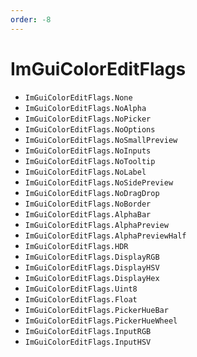 ```yaml
---
order: -8
---
```


# ImGuiColorEditFlags

* `ImGuiColorEditFlags.None`
* `ImGuiColorEditFlags.NoAlpha`
* `ImGuiColorEditFlags.NoPicker`
* `ImGuiColorEditFlags.NoOptions`
* `ImGuiColorEditFlags.NoSmallPreview`
* `ImGuiColorEditFlags.NoInputs`
* `ImGuiColorEditFlags.NoTooltip`
* `ImGuiColorEditFlags.NoLabel`
* `ImGuiColorEditFlags.NoSidePreview`
* `ImGuiColorEditFlags.NoDragDrop`
* `ImGuiColorEditFlags.NoBorder`
* `ImGuiColorEditFlags.AlphaBar`
* `ImGuiColorEditFlags.AlphaPreview`
* `ImGuiColorEditFlags.AlphaPreviewHalf`
* `ImGuiColorEditFlags.HDR`
* `ImGuiColorEditFlags.DisplayRGB`
* `ImGuiColorEditFlags.DisplayHSV`
* `ImGuiColorEditFlags.DisplayHex`
* `ImGuiColorEditFlags.Uint8`
* `ImGuiColorEditFlags.Float`
* `ImGuiColorEditFlags.PickerHueBar`
* `ImGuiColorEditFlags.PickerHueWheel`
* `ImGuiColorEditFlags.InputRGB`
* `ImGuiColorEditFlags.InputHSV`
